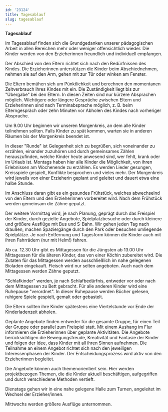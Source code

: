 ```yaml
---
id: '23124'
title: Tagesablauf
slug: tagesablauf
---
```


**Tagesablauf**

Im Tagesablauf finden sich die Grundgedanken unserer pädagogischen Arbeit in allen Bereichen mehr oder weniger offensichtlich wieder. Die Kinder werden von den Erzieherinnen freundlich und individuell empfangen.

Der Abschied von den Eltern richtet sich nach den Bedürfnissen des Kindes. Die Erzieherinnen unterstützen die Kinder beim Abschiednehmen, nehmen sie auf den Arm, gehen mit zur Tür oder winken am Fenster.

Die Eltern bemühen sich um Pünktlichkeit und berechnen den momentanen Zeitverbrauch ihres Kindes mit ein. Die Zuständigkeit liegt bis zur "Übergabe" bei den Eltern. In diesen Zeiten sind nur kürzere Absprachen möglich. Wichtigere oder längere Gespräche zwischen Eltern und Erzieherinnen sind nach Terminabsprache möglich, z. B. beim Elterngespräch oder zehn Minuten vor Abholen des Kindes nach vorheriger Absprache.

Um 9.00 Uhr beginnen wir unseren Morgenkreis, an dem alle Kinder teilnehmen sollten. Falls Kinder zu spät kommen, warten sie in anderen Räumen bis der Morgenkreis beendet ist.

In dieser "Runde" ist Gelegenheit sich zu begrüßen, sich voneinander zu erzählen, einander zuzuhören und durch gemeinsames Zählen herauszufinden, welche Kinder heute anwesend sind, wer fehlt, krank oder im Urlaub ist. Montags haben hier alle Kinder die Möglichkeit, von ihren Erlebnissen am Wochenende zu erzählen. Es werden Lieder gesungen, Kreisspiele gespielt, Konflikte besprochen und vieles mehr. Der Morgenkreis wird jeweils von einer Erzieherin geplant und geleitet und dauert etwa eine halbe Stunde.

Im Anschluss daran gibt es ein gesundes Frühstück, welches abwechselnd von den Eltern und den Erzieherinnen vorbereitet wird. Nach dem Frühstück werden gemeinsam die Zähne geputzt.

Der weitere Vormittag wird, je nach Planung, geprägt durch das Freispiel der Kinder, durch gezielte Angebote, Spielplatzbesuche oder durch kleinere und größere Ausflüge mit Bus und S-Bahn. Wir gehen jeden Tag nach draußen, machen Spaziergänge durch den Park oder besuchen umliegende Spielplätze. Je nach Entfernung und Tagesform können die Kinder auch mit ihren Fahrrädern (nur mit Helm!) fahren.

Ab ca. 12.30 Uhr gibt es Mittagessen für die Jüngsten ab 13.00 Uhr Mittagessen für die älteren Kinder, das von einer Köchin zubereitet wird. Die Zutaten für das Mittagessen werden ausschließlich im nahe gelegenen Bioladen eingekauft. Fleisch wird nur selten angeboten. Auch nach dem Mittagessen werden Zähne geputzt.

"Schlafkinder" werden, je nach Schlafbedürfnis, entweder vor oder nach dem Mittagessen zu Bett gebracht. Für alle anderen Kinder wird eine Ruhepause "verordnet". In dieser Ruhepause werden Bücher gelesen, ruhigere Spiele gespielt, gemalt oder gebastelt.

Die Eltern sollten ihre Kinder spätestens eine Viertelstunde vor Ende der Kinderladenzeit abholen.

Geplante Angebote finden entweder für die gesamte Gruppe, für einen Teil der Gruppe oder parallel zum Freispiel statt. Mit einem Aushang im Flur informieren die Erzieherinnen über geplante Aktivitäten. Die Angebote berücksichtigen die Bewegungsfreude, Kreativität und Fantasie der Kinder und folgen der Idee, dass Kinder mit all ihren Sinnen aufnehmen. Die Teilnahme an einem Angebot richtet sich nach den jeweiligen Interessenphasen der Kinder. Der Entscheidungsprozess wird aktiv von den Erzieherinnen begleitet.

Die Angebote können auch themenorientiert sein. Hier werden projektbezogen Themen, die die Kinder aktuell beschäftigen, aufgegriffen und durch verschiedene Methoden vertieft.

Dienstags gehen wir in eine nahe gelegene Halle zum Turnen, angeleitet im Wechsel der Erzieher/innen.

Mittwochs werden größere Ausflüge unternommen.
